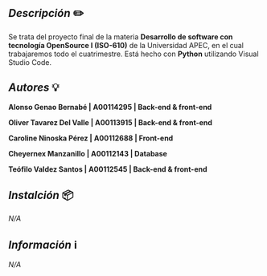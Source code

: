 ## _Descripción_ ✏️
Se trata del proyecto final de la materia **Desarrollo de software con tecnología OpenSource I (ISO-610)** de la Universidad APEC, en el cual trabajaremos todo el cuatrimestre. Está hecho con **Python** utilizando Visual Studio Code.

## _Autores_ 💡
**Alonso Genao Bernabé | A00114295 | Back-end & front-end** 

**Oliver Tavarez Del Valle | A00113915 | Back-end & front-end**

**Caroline Ninoska Pérez | A00112688 | Front-end**

**Cheyernex Manzanillo | A00112143 | Database**

**Teófilo Valdez Santos | A00112545 | Back-end & front-end**

## _Instalción_ 📦
_N/A_

## _Información_ ℹ️
_N/A_
